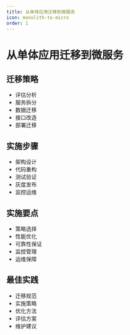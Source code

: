 ```yaml
---
title: 从单体应用迁移到微服务
icon: monolith-to-micro
order: 1
---
```


# 从单体应用迁移到微服务

## 迁移策略
- 评估分析
- 服务拆分
- 数据迁移
- 接口改造
- 部署迁移

## 实施步骤
- 架构设计
- 代码重构
- 测试验证
- 灰度发布
- 监控运维

## 实施要点
- 策略选择
- 性能优化
- 可靠性保证
- 监控管理
- 运维保障

## 最佳实践
- 迁移规范
- 实施策略
- 优化方法
- 评估方案
- 维护建议
